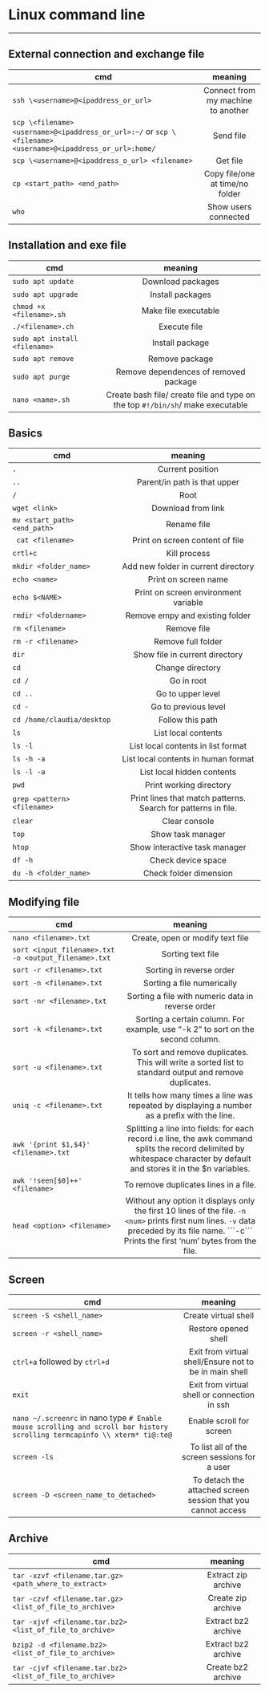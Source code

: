 # Linux command line

---


## External connection and exchange file
| cmd            | meaning              |
| ------------- |:-------------:|
| ```ssh \<username>@<ipaddress_or_url>```     |Connect from my machine to another | 
| ```scp \<filename> <username>@<ipaddress_or_url>:~/``` or ```scp \<filename> <username>@<ipaddress_or_url>:home/```   | Send file      |  
| ```scp \<username>@<ipaddress_o_url> <filename>``` | Get file |
| ```cp <start_path> <end_path>``` | Copy file/one at time/no folder |
| ```who``` | Show users connected |

## Installation and exe file
| cmd            | meaning              |
| ------------- |:-------------:|
|```sudo apt update ```  | Download packages |
| ```sudo apt upgrade ``` | Install packages |
| ```chmod +x <filename>.sh ``` | Make file executable  |
| ```./<filename>.ch ``` | Execute file |
| ```sudo apt install <filename> ``` | Install package |
| ```sudo apt remove ``` | Remove package |
| ```sudo apt purge ``` | Remove dependences of removed package |
| ```nano <name>.sh``` | Create bash file/ create file and type on the top ```#!/bin/sh```/ make executable

## Basics
| cmd            | meaning              |
| ------------- |:-------------:|
| ```.``` | Current position |
| ```..``` | Parent/in path is that upper |
| ```/``` | Root |
| ```wget <link> ``` | Download from link |
| ```mv <start_path> <end_path> ``` | Rename file |
| ``` cat <filename>``` | Print on screen content of file|
| ```crtl+c ``` | Kill process |
| ```mkdir <folder_name> ``` | Add new folder in current directory |
| ```echo <name> ``` | Print on screen name |
| ```echo $<NAME> ``` | Print on screen environment variable |
| ```rmdir <foldername>``` | Remove empy and existing folder |
| ```rm <filename>``` | Remove file |
| ```rm -r <filename>``` | Remove full folder  |
| ```dir``` | Show file in current directory  |
| ```cd``` | Change directory  |
| ```cd /``` | Go in root  |
| ```cd ..``` | Go to upper level  |
| ```cd -``` | Go to previous level  |
| ```cd /home/claudia/desktop``` | Follow this path  |
| ```ls``` | List local contents |
| ```ls -l``` | List local contents in list format  |
| ```ls -h -a``` | List local contents in human format  |
| ```ls -l -a ``` | List local hidden contents  |
| ```pwd ``` | Print working directory  |
| ```grep <pattern> <filename> ``` | Print lines that match patterns. Search for patterns in file.   |
| ```clear ``` | Clear console   |
| ```top``` | Show task manager   |
| ```htop``` | Show interactive task manager   |
| ```df -h``` | Check device space   |
| ```du -h <folder_name>``` | Check folder dimension   |

## Modifying file 
| cmd            | meaning              |
| ------------- |:-------------:|
| ```nano <filename>.txt ``` | Create, open or modify text file   |
| ```sort <input_filename>.txt -o <output_filename>.txt``` | Sorting text file   |
| ```sort -r <filename>.txt ``` | Sorting in reverse order    |
| ```sort -n <filename>.txt ``` | Sorting a file numerically   |
| ```sort -nr <filename>.txt ``` | Sorting a file with numeric data in reverse order   |
| ```sort -k <filename>.txt ``` | Sorting a certain column. For example, use “-k 2” to sort on the second column.   |
| ```sort -u <filename>.txt ``` | To sort and remove duplicates. This will write a sorted list to standard output and remove duplicates.  |
| ```uniq -c <filename>.txt ``` | It tells how many times a line was repeated by displaying a number as a prefix with the line.  |
| ```awk '{print $1,$4}' <filename>.txt ``` | Splitting a line into fields: for each record i.e line, the awk command splits the record delimited by whitespace character by default and stores it in the $n variables.|
| ```awk '!seen[$0]++' <filename>``` | To remove duplicates lines in a file.|
| ```head <option> <filename> ``` | Without any option it displays only the first 10 lines of the file. ```-n <num>``` prints first num lines. ```-v``` data preceded by its file name. ```-c`<num>`` Prints the first ‘num’ bytes from the file. |


## Screen
| cmd            | meaning              |
| ------------- |:-------------:|
| ```screen -S <shell_name>```   | Create virtual shell |
| ```screen -r <shell_name> ``` | Restore opened shell |
| ```ctrl+a``` followed by ```ctrl+d``` | Exit from virtual shell/Ensure not to be in main shell |
| ```exit ``` | Exit from virtual shell or connection in ssh |
| ```nano ~/.screenrc``` in nano type ```# Enable mouse scrolling and scroll bar history scrolling termcapinfo \\ xterm* ti@:te@```| Enable scroll for screen |
| ```screen -ls```   | To list all of the screen sessions for a user |
| ```screen -D <screen_name_to_detached>```   | To detach the attached screen session that you cannot access |

## Archive
| cmd            | meaning              |
| ------------- |:-------------:|
| ```tar -xzvf <filename.tar.gz> <path_where_to_extract>```   | Extract zip archive |
| ```tar -czvf <filename.tar.gz> <list_of_file_to_archive>```   | Create zip archive |
| ```tar -xjvf <filename.tar.bz2> <list_of_file_to_archive>```   | Extract bz2 archive |
| ```bzip2 -d <filename.bz2> <list_of_file_to_archive>```   | Extract bz2 archive |
| ```tar -cjvf <filename.tar.bz2> <list_of_file_to_archive>```   | Create bz2 archive |
